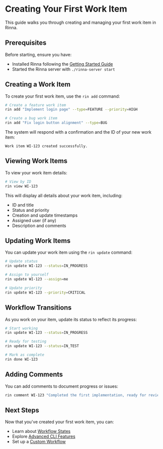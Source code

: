 # Creating Your First Work Item

This guide walks you through creating and managing your first work item in Rinna.

## Prerequisites

Before starting, ensure you have:
- Installed Rinna following the [Getting Started Guide](README.md)
- Started the Rinna server with `./rinna-server start`

## Creating a Work Item

To create your first work item, use the `rin add` command:

```bash
# Create a feature work item
rin add "Implement login page" --type=FEATURE --priority=HIGH

# Create a bug work item
rin add "Fix login button alignment" --type=BUG
```

The system will respond with a confirmation and the ID of your new work item:

```
Work item WI-123 created successfully.
```

## Viewing Work Items

To view your work item details:

```bash
# View by ID
rin view WI-123
```

This will display all details about your work item, including:
- ID and title
- Status and priority
- Creation and update timestamps
- Assigned user (if any)
- Description and comments

## Updating Work Items

You can update your work item using the `rin update` command:

```bash
# Update status
rin update WI-123 --status=IN_PROGRESS

# Assign to yourself
rin update WI-123 --assign=me

# Update priority
rin update WI-123 --priority=CRITICAL
```

## Workflow Transitions

As you work on your item, update its status to reflect its progress:

```bash
# Start working
rin update WI-123 --status=IN_PROGRESS

# Ready for testing
rin update WI-123 --status=IN_TEST

# Mark as complete
rin done WI-123
```

## Adding Comments

You can add comments to document progress or issues:

```bash
rin comment WI-123 "Completed the first implementation, ready for review"
```

## Next Steps

Now that you've created your first work item, you can:
- Learn about [Workflow States](../user/workflow-guide.md)
- Explore [Advanced CLI Features](../user/cli-reference.md)
- Set up a [Custom Workflow](../user/advanced-workflows.md)